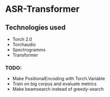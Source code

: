 # ASR-Transformer

## Technologies used
- Torch 2.0
- Torchaudio
- Spectrogramms
- Transformer

### TODO:
- Make PositionalEncoding with Torch.Variable
- Train on big corpus and evaluate metrics
- Make beamsearch instead of greedy-search

